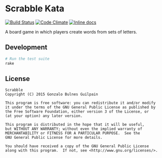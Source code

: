 Scrabble Kata
=============

[![Build Status](https://travis-ci.org/gonzalo-bulnes/kata-scrabble.svg?branch=master)](https://travis-ci.org/gonzalo-bulnes/kata-scrabble)
[![Code Climate](https://codeclimate.com/github/gonzalo-bulnes/kata-scrabble.svg)](https://codeclimate.com/github/gonzalo-bulnes/kata-scrabble)
[![Inline docs](http://inch-ci.org/github/gonzalo-bulnes/kata-scrabble.svg?branch=master)](http://inch-ci.org/github/gonzalo-bulnes/kata-scrabble)

A board game in which players create words from sets of letters.

Development
-----------

```bash
# Run the test suite
rake
```

License
-------

    Scrabble
    Copyright (C) 2015 Gonzalo Bulnes Guilpain

    This program is free software: you can redistribute it and/or modify
    it under the terms of the GNU General Public License as published by
    the Free Software Foundation, either version 3 of the License, or
    (at your option) any later version.

    This program is distributed in the hope that it will be useful,
    but WITHOUT ANY WARRANTY; without even the implied warranty of
    MERCHANTABILITY or FITNESS FOR A PARTICULAR PURPOSE.  See the
    GNU General Public License for more details.

    You should have received a copy of the GNU General Public License
    along with this program.  If not, see <http://www.gnu.org/licenses/>.
